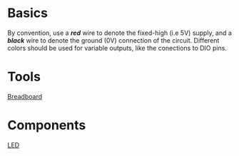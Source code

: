 # Basics

By convention, use a **_red_** wire to denote the fixed-high (i.e 5V) supply, and a **_black_** wire to denote the ground (0V) connection of the circuit. Different colors should be used for variable outputs, like the conections to DIO pins.

# Tools

[Breadboard](./breadboard.md)

# Components

[LED](./LED.md)
